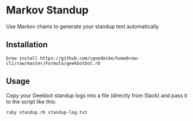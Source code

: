 # Markov Standup

Use Markov chains to generate your standup text automatically

## Installation

`brew install https://github.com/sgoedecke/homebrew-cli/raw/master/Formula/geekbotbot.rb`

## Usage

Copy your Geekbot standup logs into a file (directly from Slack) and pass it to the script like this:

`ruby standup.rb standup-log.txt`
